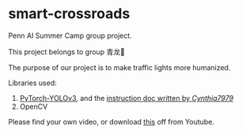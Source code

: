 # smart-crossroads
Penn AI Summer Camp group project.

This project belongs to group 青龙🐉

The purpose of our project is to make traffic lights more humanized.

Libraries used:
1. [PyTorch-YOLOv3](https://github.com/eriklindernoren/PyTorch-YOLOv3), and the 
[instruction doc written by *Cynthia7979*](https://github.com/Cynthia7979/smart-crossroads/blob/master/resources/instructions/PyTorch-YOLOv3.ipynb)
2. OpenCV

Please find your own video, or download [this](https://youtu.be/xIV8HucebvI)
off from Youtube.